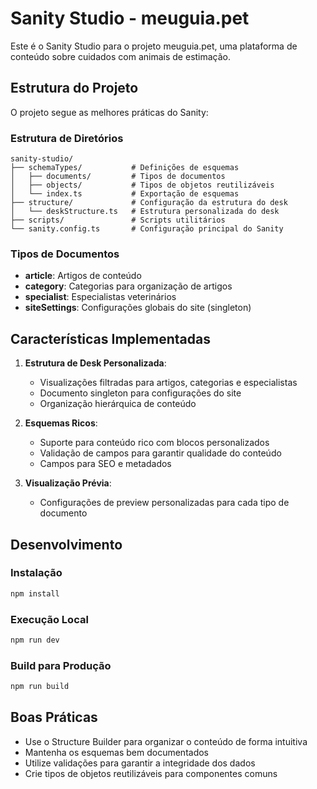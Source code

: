 # Sanity Studio - meuguia.pet

Este é o Sanity Studio para o projeto meuguia.pet, uma plataforma de conteúdo sobre cuidados com animais de estimação.

## Estrutura do Projeto

O projeto segue as melhores práticas do Sanity:

### Estrutura de Diretórios

```
sanity-studio/
├── schemaTypes/           # Definições de esquemas
│   ├── documents/         # Tipos de documentos
│   ├── objects/           # Tipos de objetos reutilizáveis
│   └── index.ts           # Exportação de esquemas
├── structure/             # Configuração da estrutura do desk
│   └── deskStructure.ts   # Estrutura personalizada do desk
├── scripts/               # Scripts utilitários
└── sanity.config.ts       # Configuração principal do Sanity
```

### Tipos de Documentos

- **article**: Artigos de conteúdo
- **category**: Categorias para organização de artigos
- **specialist**: Especialistas veterinários
- **siteSettings**: Configurações globais do site (singleton)

## Características Implementadas

1. **Estrutura de Desk Personalizada**:
   - Visualizações filtradas para artigos, categorias e especialistas
   - Documento singleton para configurações do site
   - Organização hierárquica de conteúdo

2. **Esquemas Ricos**:
   - Suporte para conteúdo rico com blocos personalizados
   - Validação de campos para garantir qualidade do conteúdo
   - Campos para SEO e metadados

3. **Visualização Prévia**:
   - Configurações de preview personalizadas para cada tipo de documento

## Desenvolvimento

### Instalação

```bash
npm install
```

### Execução Local

```bash
npm run dev
```

### Build para Produção

```bash
npm run build
```

## Boas Práticas

- Use o Structure Builder para organizar o conteúdo de forma intuitiva
- Mantenha os esquemas bem documentados
- Utilize validações para garantir a integridade dos dados
- Crie tipos de objetos reutilizáveis para componentes comuns 